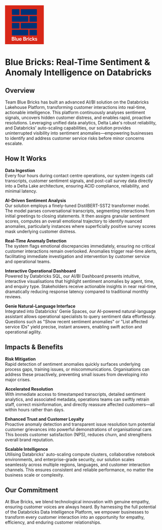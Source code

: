 
![logo](assets/images/bluebrickslogo-128.png) 
# Blue Bricks: Real-Time Sentiment & Anomaly Intelligence on Databricks
 
## Overview
Team Blue Bricks has built an advanced AI/BI solution on the Databricks Lakehouse Platform, transforming customer interactions into real-time, actionable intelligence. This platform continuously analyses sentiment signals, uncovers hidden customer distress, and enables rapid, proactive resolutions. Leveraging unified data analytics, Delta Lake's robust reliability, and Databricks' auto-scaling capabilities, our solution provides uninterrupted visibility into sentiment anomalies—empowering businesses to identify and address customer service risks before minor concerns escalate.
 
## How It Works
**Data Ingestion**  
Every four hours during contact centre operations, our system ingests call transcripts, customer sentiment signals, and post-call survey data directly into a Delta Lake architecture, ensuring ACID compliance, reliability, and minimal latency.
 
**AI-Driven Sentiment Analysis**  
Our solution employs a finely-tuned DistilBERT-SST2 transformer model. The model parses conversational transcripts, segmenting interactions from initial greetings to closing statements. It then assigns granular sentiment scores, computes an overall emotional trajectory to identify nuanced anomalies, particularly instances where superficially positive survey scores mask underlying customer distress.

**Real-Time Anomaly Detection**  
The system flags emotional discrepancies immediately, ensuring no critical customer interactions remain overlooked. Anomalies trigger real-time alerts, facilitating immediate investigation and intervention by customer service and operational teams.
 
**Interactive Operational Dashboard**  
Powered by Databricks SQL, our AI/BI Dashboard presents intuitive, interactive visualisations that highlight sentiment anomalies by agent, time, and enquiry type. Stakeholders receive actionable insights in near real-time, dramatically reducing response latency compared to traditional monthly reviews.
 
**Genie Natural-Language Interface**  
Integrated into Databricks' Genie Spaces, our AI-powered natural-language assistant allows operational specialists to query sentiment data effortlessly. Questions such as "Show recent sentiment anomalies" or "List affected service IDs" yield precise, instant answers, enabling swift action and operational agility.
 
## Impacts & Benefits  
**Risk Mitigation**  
Rapid detection of sentiment anomalies quickly surfaces underlying process gaps, training issues, or miscommunications. Organisations can address these proactively, preventing small issues from developing into major crises.
 
**Accelerated Resolution**  
With immediate access to timestamped transcripts, detailed sentiment analytics, and associated metadata, operations teams can swiftly retrain staff, correct misinformation, and directly reassure affected customers—all within hours rather than days.
 
**Enhanced Trust and Customer Loyalty**  
Proactive anomaly detection and transparent issue resolution turn potential customer grievances into powerful demonstrations of organisational care. This boosts customer satisfaction (NPS), reduces churn, and strengthens overall brand reputation.
 
**Scalable Intelligence**  
Utilising Databricks' auto-scaling compute clusters, collaborative notebook environments, and enterprise-grade security, our solution scales seamlessly across multiple regions, languages, and customer interaction channels. This ensures consistent and reliable performance, no matter the business scale or complexity.
 
## Our Commitment  
At Blue Bricks, we blend technological innovation with genuine empathy, ensuring customer voices are always heard. By harnessing the full potential of the Databricks Data Intelligence Platform, we empower businesses to transform every customer interaction into an opportunity for empathy, efficiency, and enduring customer relationships.
